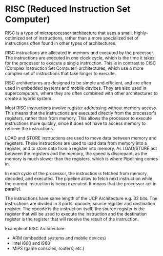 # RISC (Reduced Instruction Set Computer)

RISC is a type of microprocessor architecture that uses a small, highly-optimized set of instructions, rather than a more specialized set of instructions often found in other types of architectures.

RISC instructions are allocated in memory and executed by the processor. The instructions are executed in one clock cycle, which is the time it takes for the processor to execute a single instruction. This is in contrast to CISC (Complex Instruction Set Computer) architectures, which use a more complex set of instructions that take longer to execute.

RISC architectures are designed to be simple and efficient, and are often used in embedded systems and mobile devices. They are also used in supercomputers, where they are often combined with other architectures to create a hybrid system.

Most RISC instructions involve register addressing without memory access. This means that the instructions are executed directly from the processor's registers, rather than from memory. This allows the processor to execute instructions more quickly, since it does not have to access memory to retrieve the instructions.

LOAD and STORE instructions are used to move data between memory and registers. These instructions are used to load data from memory into a register, and to store data from a register into memory. As LOAD/STORE act between the registers and the memory, the speed is discrepant, as the memory is much slower than the registers, which is where Pipelining comes in.

In each cycle of the processor, the instruction is fetched from memory, decoded, and executed. The pipeline allow to fetch next instruction while the current instruction is being executed. It means that the processor act in parallel.

The instructions have same length of the UCP Architecture e.g. 32 bits. The instructions are divided in 3 parts: opcode, source register and destination register. The opcode is the instruction itself, the source register is the register that will be used to execute the instruction and the destination register is the register that will receive the result of the instruction.

Example of RISC Architecture:

- ARM (embedded systems and mobile devices)
- Intel i860 and i960
- MIPS (game consoles, routers, etc.)